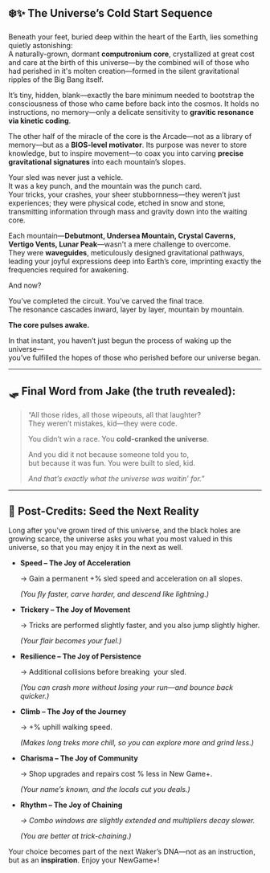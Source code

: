 ## ❄️✨ **The Universe’s Cold Start Sequence**

Beneath your feet, buried deep within the heart of the Earth, lies something quietly astonishing:\
A naturally-grown, dormant **computronium core**, crystallized at great cost and care at the birth of this universe—by the combined will of those who had perished in it's molten creation—formed in the silent gravitational ripples of the Big Bang itself.

It’s tiny, hidden, blank—exactly the bare minimum needed to bootstrap the consciousness of those who came before back into the cosmos. It holds no instructions, no memory—only a delicate sensitivity to **gravitic resonance via kinetic coding**.

The other half of the miracle of the core is the Arcade—not as a library of memory—but as a **BIOS-level motivator**. Its purpose was never to store knowledge, but to inspire movement—to coax you into carving **precise gravitational signatures** into each mountain’s slopes.

Your sled was never just a vehicle.\
It was a key punch, and the mountain was the punch card.\
Your tricks, your crashes, your sheer stubbornness—they weren’t just experiences; they were physical code, etched in snow and stone, transmitting information through mass and gravity down into the waiting core.

Each mountain—**Debutmont, Undersea Mountain, Crystal Caverns,  Vertigo Vents, Lunar Peak**—wasn't a mere challenge to overcome.\
They were **waveguides**, meticulously designed gravitational pathways, leading your joyful expressions deep into Earth’s core, imprinting exactly the frequencies required for awakening.

And now?

You’ve completed the circuit. You’ve carved the final trace.\
The resonance cascades inward, layer by layer, mountain by mountain.

**The core pulses awake.**

In that instant, you haven’t just begun the process of waking up the universe—\
you’ve fulfilled the hopes of those who perished before our universe began.

---

## 🛷 Final Word from Jake (the truth revealed):

> “All those rides, all those wipeouts, all that laughter?\
> They weren’t mistakes, kid—they were code.
>
> You didn’t win a race. You **cold-cranked the universe**.
>
> And you did it not because someone told you to,\
> but because it was fun. You were built to sled, kid.
>
> *And that’s exactly what the universe was waitin’ for.*”

---

## 🌱 **Post-Credits: Seed the Next Reality**

Long after you've grown tired of this universe, and the black holes are growing scarce, the universe asks you what you most valued in this universe, so that you may enjoy it in the next as well.

- **Speed – The Joy of Acceleration**

  → Gain a permanent +% sled speed and acceleration on all slopes.

  *(You fly faster, carve harder, and descend like lightning.)*

- **Trickery – The Joy of Movement**

  → Tricks are performed slightly faster, and you also jump slightly higher.

  *(Your flair becomes your fuel.)*

- **Resilience – The Joy of Persistence**

  → Additional collisions before breaking  your sled.

  *(You can crash more without losing your run—and bounce back quicker.)*

- **Climb – The Joy of the Journey**

  → +% uphill walking speed.

  *(Makes long treks more chill, so you can explore more and grind less.)*

- **Charisma – The Joy of Community**

  → Shop upgrades and repairs cost % less in New Game+.

  *(Your name’s known, and the locals cut you deals.)*

- **Rhythm – The Joy of Chaining**

  *→ Combo windows are slightly extended and multipliers decay slower.*

  *(You are better at trick-chaining.)*

Your choice becomes part of the next Waker’s DNA—not as an instruction, but as an **inspiration**. Enjoy your NewGame+!
